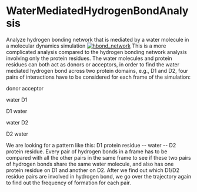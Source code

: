 # WaterMediatedHydrogenBondAnalysis
Analyze hydrogen bonding network that is mediated by a water molecule in a molecular dynamics simulation
[![hbond_network](https://cloud.githubusercontent.com/assets/7023606/9009943/4a7ad8a4-3772-11e5-8ca0-74b678a63cd0.png)](#features)
This is a more complicated analysis compared to the hydrogen bonding network analysis involving only the protein residues.
The water molecules and protein residues can both act as donors or acceptors, in order to find the water mediated hydrogen bond across two protein domains, e.g., D1 and D2, four pairs of interactions have to be considered for each frame of the simulation:

donor   acceptor

water   D1

D1      water

water   D2

D2      water

We are looking for a pattern like this: D1 protein residue -- water -- D2 protein residue.
Every pair of hydrogen bonds in a frame has to be compared with all the other pairs in the same frame to see if these two pairs of hydrogen bonds share the same water molecule, and also has one protein residue on D1 and another on D2.
After we find out which D1/D2 residue pairs are involved in hydrogen bond, we go over the trajectory again to find out the frequency of formation for each pair.
